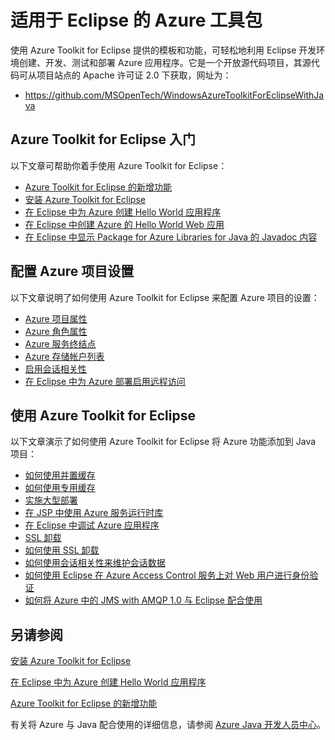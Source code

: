<properties
    pageTitle="适用于 Eclipse 的 Azure 工具包"
    description="了解 Azure Toolkit for Eclipse。"
    services=""
    documentationCenter="java"
    authors="rmcmurray"
    manager="wpickett"
    editor=""/>

<tags
    ms.service="multiple"
    ms.date="03/07/2016" 
    wacn.date="04/05/2016"/>

<!-- Legacy MSDN URL = https://msdn.microsoft.com/library/azure/hh694271.aspx -->

# 适用于 Eclipse 的 Azure 工具包 #

使用 Azure Toolkit for Eclipse 提供的模板和功能，可轻松地利用 Eclipse 开发环境创建、开发、测试和部署 Azure 应用程序。它是一个开放源代码项目，其源代码可从项目站点的 Apache 许可证 2.0 下获取，网址为：

* <https://github.com/MSOpenTech/WindowsAzureToolkitForEclipseWithJava>

## Azure Toolkit for Eclipse 入门 ##

以下文章可帮助你着手使用 Azure Toolkit for Eclipse：

* [Azure Toolkit for Eclipse 的新增功能]
* [安装 Azure Toolkit for Eclipse]
* [在 Eclipse 中为 Azure 创建 Hello World 应用程序]
* [在 Eclipse 中创建 Azure 的 Hello World Web 应用]
* [在 Eclipse 中显示 Package for Azure Libraries for Java 的 Javadoc 内容]

## 配置 Azure 项目设置 ##

以下文章说明了如何使用 Azure Toolkit for Eclipse 来配置 Azure 项目的设置：

* [Azure 项目属性]
* [Azure 角色属性]
* [Azure 服务终结点]
* [Azure 存储帐户列表]
* [启用会话相关性]
* [在 Eclipse 中为 Azure 部署启用远程访问]

## 使用 Azure Toolkit for Eclipse ##

以下文章演示了如何使用 Azure Toolkit for Eclipse 将 Azure 功能添加到 Java 项目：

* [如何使用并置缓存]
* [如何使用专用缓存]
* [实施大型部署]
* [在 JSP 中使用 Azure 服务运行时库]
* [在 Eclipse 中调试 Azure 应用程序]
* [SSL 卸载]
* [如何使用 SSL 卸载]
* [如何使用会话相关性来维护会话数据]
* [如何使用 Eclipse 在 Azure Access Control 服务上对 Web 用户进行身份验证]
* [如何将 Azure 中的 JMS with AMQP 1.0 与 Eclipse 配合使用]

## 另请参阅 ##

[安装 Azure Toolkit for Eclipse]

[在 Eclipse 中为 Azure 创建 Hello World 应用程序]

[Azure Toolkit for Eclipse 的新增功能]

有关将 Azure 与 Java 配合使用的详细信息，请参阅 [Azure Java 开发人员中心]。

<!-- URL List -->

[Azure Java 开发人员中心]: http://go.microsoft.com/fwlink/?LinkID=699547
[Azure 项目属性]: http://go.microsoft.com/fwlink/?LinkID=699524
[Azure 角色属性]: http://go.microsoft.com/fwlink/?LinkID=699525
[Azure 服务终结点]: http://go.microsoft.com/fwlink/?LinkID=699526
[Azure 存储帐户列表]: http://go.microsoft.com/fwlink/?LinkID=699528
[在 Eclipse 中为 Azure 创建 Hello World 应用程序]: http://go.microsoft.com/fwlink/?LinkID=699533
[在 Eclipse 中创建 Azure 的 Hello World Web 应用]: /documentation/articles/create-a-hello-world-web-app-for-azure-in-eclipse
[在 Eclipse 中调试 Azure 应用程序]: http://go.microsoft.com/fwlink/?LinkID=699535
[实施大型部署]: http://go.microsoft.com/fwlink/?LinkID=699536
[在 Eclipse 中显示 Package for Azure Libraries for Java 的 Javadoc 内容]: http://go.microsoft.com/fwlink/?LinkID=699537
[在 Eclipse 中为 Azure 部署启用远程访问]: http://go.microsoft.com/fwlink/?LinkID=699538
[如何使用 Eclipse 在 Azure Access Control 服务上对 Web 用户进行身份验证]: http://go.microsoft.com/fwlink/?LinkID=262380
[如何使用会话相关性来维护会话数据]: http://go.microsoft.com/fwlink/?LinkID=699539
[如何使用并置缓存]: http://go.microsoft.com/fwlink/?LinkID=699542
[如何使用专用缓存]: http://go.microsoft.com/fwlink/?LinkID=699543
[如何将 Azure 中的 JMS with AMQP 1.0 与 Eclipse 配合使用]: http://go.microsoft.com/fwlink/?LinkID=699544
[如何使用 SSL 卸载]: http://go.microsoft.com/fwlink/?LinkID=699545
[安装 Azure Toolkit for Eclipse]: http://go.microsoft.com/fwlink/?LinkID=699546
[启用会话相关性]: http://go.microsoft.com/fwlink/?LinkID=699548
[SSL 卸载]: http://go.microsoft.com/fwlink/?LinkID=699549
[在 JSP 中使用 Azure 服务运行时库]: http://go.microsoft.com/fwlink/?LinkID=699551
[Azure Toolkit for Eclipse 的新增功能]: http://go.microsoft.com/fwlink/?LinkID=699552

<!---HONumber=Mooncake_0328_2016-->